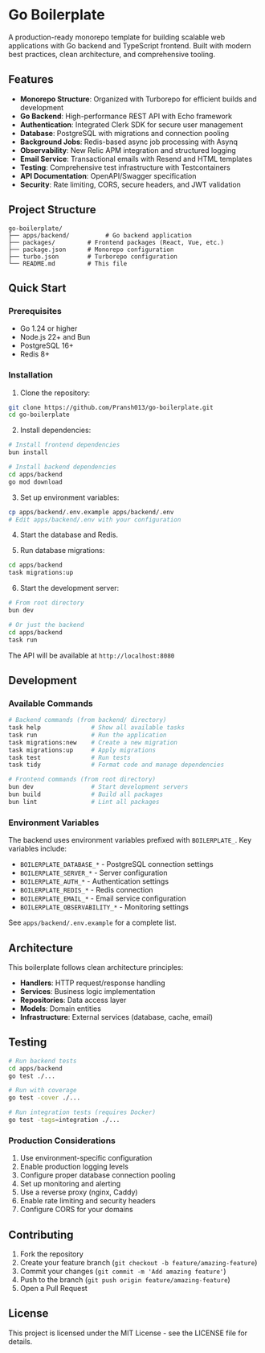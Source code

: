 # Go Boilerplate

A production-ready monorepo template for building scalable web applications with Go backend and TypeScript frontend. Built with modern best practices, clean architecture, and comprehensive tooling.

## Features

- **Monorepo Structure**: Organized with Turborepo for efficient builds and development
- **Go Backend**: High-performance REST API with Echo framework
- **Authentication**: Integrated Clerk SDK for secure user management
- **Database**: PostgreSQL with migrations and connection pooling
- **Background Jobs**: Redis-based async job processing with Asynq
- **Observability**: New Relic APM integration and structured logging
- **Email Service**: Transactional emails with Resend and HTML templates
- **Testing**: Comprehensive test infrastructure with Testcontainers
- **API Documentation**: OpenAPI/Swagger specification
- **Security**: Rate limiting, CORS, secure headers, and JWT validation

## Project Structure

```
go-boilerplate/
├── apps/backend/          # Go backend application
├── packages/         # Frontend packages (React, Vue, etc.)
├── package.json      # Monorepo configuration
├── turbo.json        # Turborepo configuration
└── README.md         # This file
```

## Quick Start

### Prerequisites

- Go 1.24 or higher
- Node.js 22+ and Bun
- PostgreSQL 16+
- Redis 8+

### Installation

1. Clone the repository:

```bash
git clone https://github.com/Pransh013/go-boilerplate.git
cd go-boilerplate
```

2. Install dependencies:

```bash
# Install frontend dependencies
bun install

# Install backend dependencies
cd apps/backend
go mod download
```

3. Set up environment variables:

```bash
cp apps/backend/.env.example apps/backend/.env
# Edit apps/backend/.env with your configuration
```

4. Start the database and Redis.

5. Run database migrations:

```bash
cd apps/backend
task migrations:up
```

6. Start the development server:

```bash
# From root directory
bun dev

# Or just the backend
cd apps/backend
task run
```

The API will be available at `http://localhost:8080`

## Development

### Available Commands

```bash
# Backend commands (from backend/ directory)
task help              # Show all available tasks
task run               # Run the application
task migrations:new    # Create a new migration
task migrations:up     # Apply migrations
task test              # Run tests
task tidy              # Format code and manage dependencies

# Frontend commands (from root directory)
bun dev                # Start development servers
bun build              # Build all packages
bun lint               # Lint all packages
```

### Environment Variables

The backend uses environment variables prefixed with `BOILERPLATE_`. Key variables include:

- `BOILERPLATE_DATABASE_*` - PostgreSQL connection settings
- `BOILERPLATE_SERVER_*` - Server configuration
- `BOILERPLATE_AUTH_*` - Authentication settings
- `BOILERPLATE_REDIS_*` - Redis connection
- `BOILERPLATE_EMAIL_*` - Email service configuration
- `BOILERPLATE_OBSERVABILITY_*` - Monitoring settings

See `apps/backend/.env.example` for a complete list.

## Architecture

This boilerplate follows clean architecture principles:

- **Handlers**: HTTP request/response handling
- **Services**: Business logic implementation
- **Repositories**: Data access layer
- **Models**: Domain entities
- **Infrastructure**: External services (database, cache, email)

## Testing

```bash
# Run backend tests
cd apps/backend
go test ./...

# Run with coverage
go test -cover ./...

# Run integration tests (requires Docker)
go test -tags=integration ./...
```

### Production Considerations

1. Use environment-specific configuration
2. Enable production logging levels
3. Configure proper database connection pooling
4. Set up monitoring and alerting
5. Use a reverse proxy (nginx, Caddy)
6. Enable rate limiting and security headers
7. Configure CORS for your domains

## Contributing

1. Fork the repository
2. Create your feature branch (`git checkout -b feature/amazing-feature`)
3. Commit your changes (`git commit -m 'Add amazing feature'`)
4. Push to the branch (`git push origin feature/amazing-feature`)
5. Open a Pull Request

## License

This project is licensed under the MIT License - see the LICENSE file for details.
